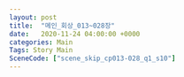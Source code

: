 ```yaml
---
layout: post
title:  "메인_회상_013~028장"
date:   2020-11-24 04:00:00 +0000
categories: Main
Tags: Story Main
SceneCode: ["scene_skip_cp013-028_q1_s10"]
---
```

